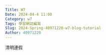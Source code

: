 ```yaml
---
Title: W7
Date: 2024-04-4 11:00
Category: w7
Tags: 學習網誌編寫
Slug: 2024-Spring-40971220-w7-blog-tutorial 
Author: 40971220
---
```


清明連假

<!-- PELICAN_END_SUMMARY -->